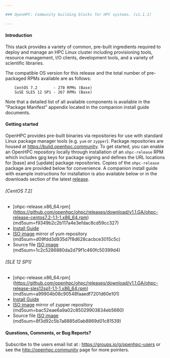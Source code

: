```yaml
---

### OpenHPC: Community building blocks for HPC systems. (v1.1.1)

---
```


#### Introduction

This stack provides a variety of common, pre-built ingredients
required to deploy and manage an HPC Linux cluster including
provisioning tools, resource management, I/O clients, development
tools, and a variety of scientific libraries.

The compatible OS version for this release and the total number of
pre-packaged RPMs available are as follows:

        CentOS 7.2       - 270 RPMs (Base)
        SuSE SLES 12 SP1 - 267 RPMs (Base)

Note that a detailed list of all available components is available in
the "Package Manifest" appendix located in the companion install
guide documents. 

#### Getting started

OpenHPC provides pre-built binaries via repositories for use with standard
Linux package manager tools (e.g. ```yum``` or ```zypper```). Package
repositories are housed at https://build.openhpc.community. To get started, you
can enable an OpenHPC repository locally through installation of an
```ohpc-release``` RPM which includes gpg keys for package signing and defines
the URL locations for [base] and [update] package repositories. Copies of the
```ohpc-release``` package are provided below for convenience. A companion install
guide with example instructions for installation is also available below or in
the downloads section of the latest
[release](https://github.com/openhpc/ohpc/releases/tag/v1.1.GA).

###### [CentOS 7.2]
* [ohpc-release.x86_64.rpm] (https://github.com/openhpc/ohpc/releases/download/v1.1.GA/ohpc-release-centos7.2-1.1-1.x86_64.rpm) (md5sum=f9349b2c2b117a4e3efdac8cd59cc327)
* [Install Guide](https://github.com/openhpc/ohpc/releases/download/v1.1.1.GA/Install_guide-CentOS7.2-1.1.pdf)
* [ISO image](http://build.openhpc.community/OpenHPC:/1.1/CentOS_7.2/iso/OpenHPC-1.1_CentOS_7.2.iso) mirror of yum repository (md5sum=d09fdd3d935d7f8d628cacbce3015c5c)
* Source file [ISO image](http://build.openhpc.community/OpenHPC:/1.1/CentOS_7.2/iso/OpenHPC-1.1_SOURCE_CentOS_7.2.iso) (md5sum=1c2c5286880da2d79f1c460fc50399d4)

###### [SLE 12 SP1]
* [ohpc-release.x86_64.rpm] (https://github.com/openhpc/ohpc/releases/download/v1.1.GA/ohpc-release-sles12sp1-1.1-1.x86_64.rpm) (md5sum=a99904b08c90548faaedf7201d60e101)
* [Install Guide](https://github.com/openhpc/ohpc/releases/download/v1.1.1.GA/Install_guide-SLES12SP1-1.1.pdf)
* [ISO image](http://build.openhpc.community/OpenHPC:/1.1/SLE_12_SP1/iso/OpenHPC-1.1_SLE_12_SP1.iso) mirror of zypper repository (md5sum=bac52eae6a9a02c85029903834eb5660)
* Source file [ISO image](http://build.openhpc.community/OpenHPC:/1.1/SLE_12_SP1/iso/OpenHPC-1.1_SOURCE_SLE_12_SP1.iso) (md5sum=8f3d92c5b7a8885d0ab8869d01c81539)

#### Questions, Comments, or Bug Reports?

Subscribe to the users email list at : https://groups.io/g/openhpc-users or see
the http://openhpc.community page for more pointers.

